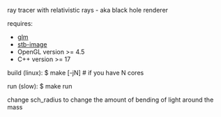ray tracer with relativistic rays - aka black hole renderer

requires:
* [glm](https://github.com/g-truc/glm)
* [stb-image](https://github.com/nothings/stb/blob/master/stb_image.h)
* OpenGL version >= 4.5
* C++ version >= 17

build (linux):
$ make [-jN] # if you have N cores

run (slow):
$ make run

change sch_radius to change the amount of bending of light around the mass
